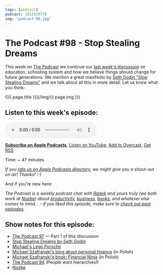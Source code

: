```yaml
---
tags: [podcast]
podcast: 1012329770
img: "podcast-98.jpg"
---
```


# The Podcast #98 - Stop Stealing Dreams

This week on [The Podcast][p] we continue our [last week's discussion](/podcast-97) on education, schooling system and how we believe things should change for future generations. We mention a great manifesto by [Seth Godin "Stop Stealing Dreams"](http://www.sethgodin.com/sg/docs/stopstealingdreamsscreen.pdf) and we talk about all this in more detail. Let us know what you think:

<!--More-->

![{{ page.title }}](/img/{{ page.img }})

## Listen to this week's episode:

<audio controls>
<source src="https://files.nozbe.com/podcast/098.mp3" type="audio/mpeg">
</audio>

**[Subscribe on Apple Podcasts][i]**, [Listen on YouTube][y], [Add to Overcast][ov], [Get RSS][rss]

Time: ~ 47 minutes

*If you [rate us on Apple Podcasts directory][i], we might give you a shout-out on air! Thanks! :-)*

And if you're new here:

*The Podcast is a weekly podcast chat with [Radek][r] and yours truly (we both work at [Nozbe][n]) about [productivity](/productivity), [business](/business), [books](/books), and whatever else comes to mind… - if you liked this episode, make sure to [check out past episodes](/podcast).*

## Show notes for this episode:

  * [The Podcast 97](/podcast-97) — Part 1 of this discussion
  * [Stop Stealing Dreams by Seth Godin](http://www.sethgodin.com/sg/docs/stopstealingdreamsscreen.pdf)
  * [Michael's Lego Porsche](https://www.instagram.com/p/BQBEBnpFxUr/?taken-by=michaelsliwinski)
  * [Michael Szafranski's blog about personal finance](http://jakoszczedzacpieniadze.pl/) (in Polish)
  * [Michael Szafranski's book: Financial Ninja](http://finansowyninja.pl/) (in Polish)
  * [The Podcast 94](/podcast-94) (People want hierarchies!)
  * [Nozbe](https://nozbe.com/)

[ov]: https://overcast.fm/itunes1012329770/the-podcast
[y]: https://michael.gratis/thepodcastyt
[rss]: https://thepodcast.fm/episodes?format=RSS
[e]: /podcast-98
[p]: /podcast
[n]: https://nozbe.com/?a=mike
[r]: https://michael.gratis/radex
[i]: https://michael.gratis/thepodcast
[o]: https://michael.gratis/ipadonly

[pm]: http://productivemag.com/